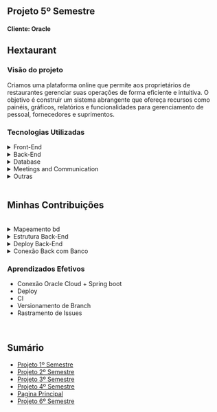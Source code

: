 <h2>Projeto 5º Semestre</h2>
<h4>Cliente: Oracle</h4>

<h2>Hextaurant</h2>

<h3>Visão do projeto</h3>

<p>Criamos uma plataforma online que permite aos proprietários de restaurantes gerenciar suas operações de forma eficiente e intuitiva. O objetivo é construir um sistema abrangente que ofereça recursos como painéis, gráficos, relatórios e funcionalidades para gerenciamento de pessoal, fornecedores e suprimentos.</p>


<h3>Tecnologias Utilizadas</h3>

<details>
<summary>Front-End</summary>

* [vue](https://vuejs.org/)
* [HTML](https://www.w3schools.com/css/)
* [CSS](https://www.w3schools.com/css/)

</details>

<details>
<summary>Back-End</summary>

- [Java](https://www.java.com/pt-BR/?msclkid=7faa842eb8f811ecab39772d4c1ae90b)

- [Spring boot](https://spring.io/projects/spring-boot)

</details>

<details>
<summary>Database</summary>

- [Oracle Autonomous Database](https://www.oracle.com/autonomous-database/)
</details>

<details>
<summary>Meetings and Communication</summary>

- [Discord](https://discord.com/?msclkid=b4f5af84b8f811ecbd81c127a0ae68a7)

- [Whatsapp](https://www.whatsapp.com/)

- [Slack](https://slack.com/intl/pt-br/?msclkid=c00e628eb8f811ecaef374bb86d7f056)
</details>


<details>
    <summary>Outras</summary>
    <br>

- [GitHub](https://github.com/)
- [Git](https://github.com/)
- [Discord](https://discord.com/)
</details>

<br>


<h2>Minhas Contribuições</h2>
<br>

<details>
    <summary>Mapeamento bd</summary>


</details>

<details>
    <summary>Estrutura Back-End</summary>
Nosso back-end foi feito em java spring boot e fiqeu responsavel pela estrutura e desenvolvimento

</details>

<details>
    <summary>Deploy Back-End</summary>
Nesse semestre aprendememos e implementamos técnicas de devops, uma das minhas implementações foi o deploy abaixo feito com git actions, onde toda vez que pull era feito para branch main ele garantia que não havia erros e buildava a nova versão em um servidor web.

```
name: Deploy
on:
  pull_request:
    branches:
      - main
    types: [closed]
jobs:
  build:
    name: Build
    if: ${{ github.event.pull_request.merged }}
    runs-on: ubuntu-latest
    steps: 
    - name: Checkout code
      uses: actions/checkout@v2

    - name: SSH and Deploy
      uses: appleboy/ssh-action@master
      with:
        host: ${{ secrets.SSH_HOST }}
        username: ${{ secrets.SSH_USER }}
        key: ${{ secrets.SSH_KEY }}
        script: |
          cd /home/opc
          sh start_app.sh 
          cd /home/opc/api5-backend/cloudKitchen
          git checkout main
          git pull origin main
          mvn clean package
          cd target
          nohup java -jar cloudKitchen-0.0.1-SNAPSHOT.jar > application.log 2>&1 &
```

</details>

<details>
    <summary>Conexão Back com Banco</summary>
Nosso oracle estava hospedado na oracle cloud, então alguns passos precisam ser tomados para sua utilização na aplicação.

1 - baixar wallet

2 - escrever conexão
```
spring.datasource.driver-class-name=oracle.jdbc.OracleDriver
spring.datasource.url=jdbc:oracle:thin:@dcn3qawhewq5s68p_high?TNS_ADMIN=./wallet
spring.datasource.username=ADMIN
spring.datasource.password=Hextechapi5bd
spring.jpa.database-platform=org.hibernate.dialect.Oracle12cDialect

##Logging properties for UCP
#logging.level.root=trace
#logging.file.name=logs.log
#logging.level.oracle.ucp=trace
server.port = 8080

##Hibernate ddl auto (create, create-drop, validate, update)
spring.jpa.hibernate.ddl-auto = validate
```

</details>

<h3>Aprendizados Efetivos</h3>

* Conexão Oracle Cloud + Spring boot
* Deploy
* CI
* Versionamento de Branch
* Rastramento de Issues

<br>

<h2>Sumário</h2>

* [Projeto 1º Semestre](https://github.com/AugustoTSantos/PortifolioApis/tree/main/1Semestre)
* [Projeto 2º Semestre](https://github.com/AugustoTSantos/PortifolioApis/tree/main/2Semestre)
* [Projeto 3º Semestre](https://github.com/AugustoTSantos/PortifolioApis/tree/main/3Semestre)
* [Projeto 4º Semestre](https://github.com/AugustoTSantos/PortifolioApis/tree/main/4Semestre)
* [Pagina Principal](https://github.com/AugustoTSantos/PortifolioApis/blob/main/README.md)
* [Projeto 6º Semestre](https://github.com/AugustoTSantos/PortifolioApis/tree/main/6Semestre)
